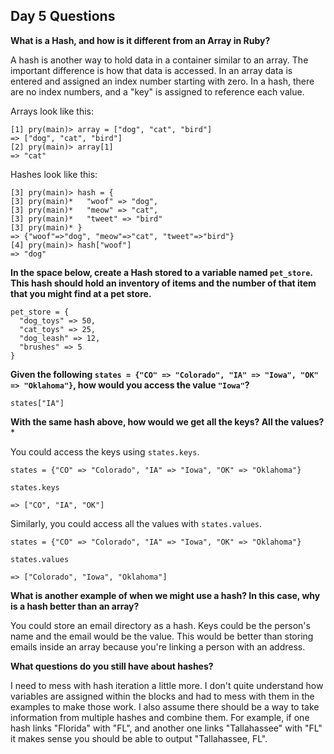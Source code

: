 ## Day 5 Questions

**What is a Hash, and how is it different from an Array in Ruby?**

A hash is another way to hold data in a container similar to an array.  The important difference is how that data is accessed.  In an array data is entered and assigned an index number starting with zero.  In a hash, there are no index numbers, and a "key" is assigned to reference each value.

Arrays look like this:

```
[1] pry(main)> array = ["dog", "cat", "bird"]
=> ["dog", "cat", "bird"]
[2] pry(main)> array[1]
=> "cat"
```
Hashes look like this:
```
[3] pry(main)> hash = {
[3] pry(main)*   "woof" => "dog",
[3] pry(main)*   "meow" => "cat",
[3] pry(main)*   "tweet" => "bird"
[3] pry(main)* }  
=> {"woof"=>"dog", "meow"=>"cat", "tweet"=>"bird"}
[4] pry(main)> hash["woof"]
=> "dog"
```

**In the space below, create a Hash stored to a variable named `pet_store`.  This hash should hold an inventory of items and the number of that item that you might find at a pet store.**

```
pet_store = {
  "dog_toys" => 50,
  "cat_toys" => 25,
  "dog_leash" => 12,
  "brushes" => 5
}  
```



**Given the following `states = {"CO" => "Colorado", "IA" => "Iowa", "OK" => "Oklahoma"}`, how would you access the value `"Iowa"`?**

```
states["IA"]
```

**With the same hash above, how would we get all the keys?  All the values?***

You could access the keys using `states.keys`.

```
states = {"CO" => "Colorado", "IA" => "Iowa", "OK" => "Oklahoma"}

states.keys

=> ["CO", "IA", "OK"]
```

Similarly, you could access all the values with `states.values`.

```
states = {"CO" => "Colorado", "IA" => "Iowa", "OK" => "Oklahoma"}

states.values

=> ["Colorado", "Iowa", "Oklahoma"]
```


**What is another example of when we might use a hash?  In this case, why is a hash better than an array?**

You could store an email directory as a hash.  Keys could be the person's name and the email would be the value.  This would be better than storing emails inside an array because you're linking a person with an address.

**What questions do you still have about hashes?**

I need to mess with hash iteration a little more.  I don't quite understand how variables are assigned within the blocks and had to mess with them in the examples to make those work.  I also assume there should be a way to take information from multiple hashes and combine them.  For example, if one hash links "Florida" with "FL", and another one links "Tallahassee" with "FL" it makes sense you should be able to output "Tallahassee, FL".

